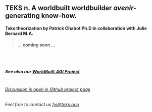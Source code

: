 ## **TEKS** n. A worldbuilt worldbuilder *avenir*-generating know-how.

#### Teks theorization by Patrick Chabot Ph.D in collaboration with Julie Bernard M.A.

> #### ... coming soon ...

##### <br><br><br>See also our [WorldBuilt.AGI Project](http://www.worldbuilt.ai)

###### <br>[Discussion is open in Github project page](https://github.com/julie-technilab-design/teks-fyi/discussions)
###### Feel free to contact us fyi@teks.ooo
